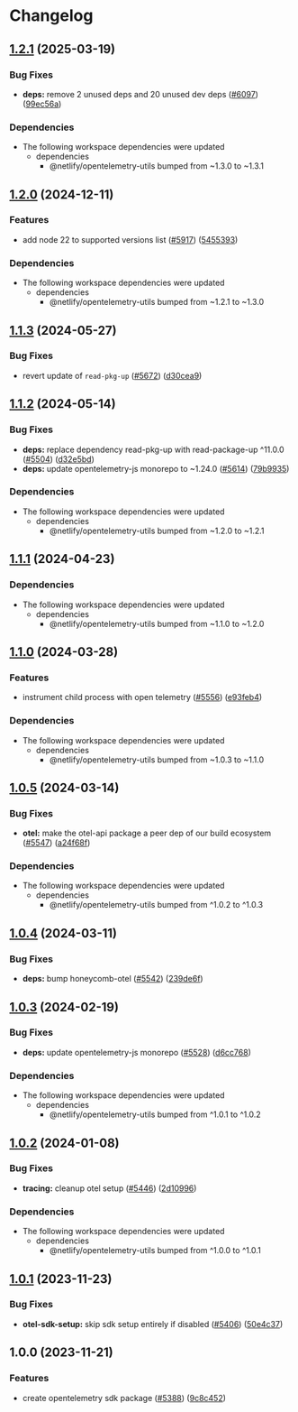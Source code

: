 # Changelog

## [1.2.1](https://github.com/netlify/build/compare/opentelemetry-sdk-setup-v1.2.0...opentelemetry-sdk-setup-v1.2.1) (2025-03-19)


### Bug Fixes

* **deps:** remove 2 unused deps and 20 unused dev deps ([#6097](https://github.com/netlify/build/issues/6097)) ([99ec56a](https://github.com/netlify/build/commit/99ec56a5bdc8f57d27dfe0f2739381961b382a87))


### Dependencies

* The following workspace dependencies were updated
  * dependencies
    * @netlify/opentelemetry-utils bumped from ~1.3.0 to ~1.3.1

## [1.2.0](https://github.com/netlify/build/compare/opentelemetry-sdk-setup-v1.1.3...opentelemetry-sdk-setup-v1.2.0) (2024-12-11)


### Features

* add node 22 to supported versions list ([#5917](https://github.com/netlify/build/issues/5917)) ([5455393](https://github.com/netlify/build/commit/545539369a3f1a0e9d2036df7d41a8bed1df8272))


### Dependencies

* The following workspace dependencies were updated
  * dependencies
    * @netlify/opentelemetry-utils bumped from ~1.2.1 to ~1.3.0

## [1.1.3](https://github.com/netlify/build/compare/opentelemetry-sdk-setup-v1.1.2...opentelemetry-sdk-setup-v1.1.3) (2024-05-27)


### Bug Fixes

* revert update of `read-pkg-up` ([#5672](https://github.com/netlify/build/issues/5672)) ([d30cea9](https://github.com/netlify/build/commit/d30cea9db5ca1262540554fc53eac9fe011bbe8a))

## [1.1.2](https://github.com/netlify/build/compare/opentelemetry-sdk-setup-v1.1.1...opentelemetry-sdk-setup-v1.1.2) (2024-05-14)


### Bug Fixes

* **deps:** replace dependency read-pkg-up with read-package-up ^11.0.0 ([#5504](https://github.com/netlify/build/issues/5504)) ([d32e5bd](https://github.com/netlify/build/commit/d32e5bd871752aa5b895fc4f5e1a8656b9257126))
* **deps:** update opentelemetry-js monorepo to ~1.24.0 ([#5614](https://github.com/netlify/build/issues/5614)) ([79b9935](https://github.com/netlify/build/commit/79b9935fe9e233e01febe74a996ceb582db16a6f))


### Dependencies

* The following workspace dependencies were updated
  * dependencies
    * @netlify/opentelemetry-utils bumped from ~1.2.0 to ~1.2.1

## [1.1.1](https://github.com/netlify/build/compare/opentelemetry-sdk-setup-v1.1.0...opentelemetry-sdk-setup-v1.1.1) (2024-04-23)


### Dependencies

* The following workspace dependencies were updated
  * dependencies
    * @netlify/opentelemetry-utils bumped from ~1.1.0 to ~1.2.0

## [1.1.0](https://github.com/netlify/build/compare/opentelemetry-sdk-setup-v1.0.5...opentelemetry-sdk-setup-v1.1.0) (2024-03-28)


### Features

* instrument child process with open telemetry ([#5556](https://github.com/netlify/build/issues/5556)) ([e93feb4](https://github.com/netlify/build/commit/e93feb4fe6510fd92abd94652ecce0bebfd31ab1))


### Dependencies

* The following workspace dependencies were updated
  * dependencies
    * @netlify/opentelemetry-utils bumped from ~1.0.3 to ~1.1.0

## [1.0.5](https://github.com/netlify/build/compare/opentelemetry-sdk-setup-v1.0.4...opentelemetry-sdk-setup-v1.0.5) (2024-03-14)


### Bug Fixes

* **otel:** make the otel-api package a peer dep of our build ecosystem ([#5547](https://github.com/netlify/build/issues/5547)) ([a24f68f](https://github.com/netlify/build/commit/a24f68fc67f4f6d464e0f86c2309debb70d22cd9))


### Dependencies

* The following workspace dependencies were updated
  * dependencies
    * @netlify/opentelemetry-utils bumped from ^1.0.2 to ^1.0.3

## [1.0.4](https://github.com/netlify/build/compare/opentelemetry-sdk-setup-v1.0.3...opentelemetry-sdk-setup-v1.0.4) (2024-03-11)


### Bug Fixes

* **deps:** bump honeycomb-otel ([#5542](https://github.com/netlify/build/issues/5542)) ([239de6f](https://github.com/netlify/build/commit/239de6fa1178ad3d906155b8edf7c96c03edc3cd))

## [1.0.3](https://github.com/netlify/build/compare/opentelemetry-sdk-setup-v1.0.2...opentelemetry-sdk-setup-v1.0.3) (2024-02-19)


### Bug Fixes

* **deps:** update opentelemetry-js monorepo ([#5528](https://github.com/netlify/build/issues/5528)) ([d6cc768](https://github.com/netlify/build/commit/d6cc7681af3ec78a434650d96dc051beebfd7a44))


### Dependencies

* The following workspace dependencies were updated
  * dependencies
    * @netlify/opentelemetry-utils bumped from ^1.0.1 to ^1.0.2

## [1.0.2](https://github.com/netlify/build/compare/opentelemetry-sdk-setup-v1.0.1...opentelemetry-sdk-setup-v1.0.2) (2024-01-08)


### Bug Fixes

* **tracing:** cleanup otel setup ([#5446](https://github.com/netlify/build/issues/5446)) ([2d10996](https://github.com/netlify/build/commit/2d10996ee91e7640be0e4b53105ae30cb42752fe))


### Dependencies

* The following workspace dependencies were updated
  * dependencies
    * @netlify/opentelemetry-utils bumped from ^1.0.0 to ^1.0.1

## [1.0.1](https://github.com/netlify/build/compare/opentelemetry-sdk-setup-v1.0.0...opentelemetry-sdk-setup-v1.0.1) (2023-11-23)


### Bug Fixes

* **otel-sdk-setup:** skip sdk setup entirely if disabled ([#5406](https://github.com/netlify/build/issues/5406)) ([50e4c37](https://github.com/netlify/build/commit/50e4c37b1c1720829d3fe87278d06534e08d6269))

## 1.0.0 (2023-11-21)


### Features

* create opentelemetry sdk package ([#5388](https://github.com/netlify/build/issues/5388)) ([9c8c452](https://github.com/netlify/build/commit/9c8c452edb6d062ac7f03eaa64e9a23e0791ad7c))
